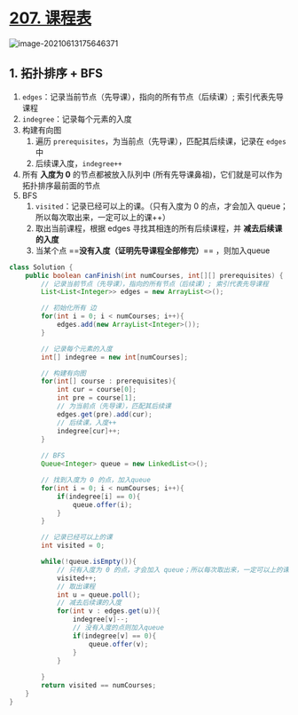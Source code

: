 # [207. 课程表](https://leetcode-cn.com/problems/course-schedule/)

![image-20210613175646371](https://raw.githubusercontent.com/TWDH/Leetcode-From-Zero/pictures/img/image-20210613175646371.png)

## 1. 拓扑排序 + BFS

1. `edges`：记录当前节点（先导课），指向的所有节点（后续课）; 索引代表先导课程
2. `indegree`：记录每个元素的入度
3. 构建有向图
   1. 遍历 `prerequisites`，为当前点（先导课），匹配其后续课，记录在 `edges` 中
   2. 后续课入度，`indegree++`
4. 所有 **入度为 0** 的节点都被放入队列中 (所有先导课鼻祖)，它们就是可以作为拓扑排序最前面的节点
5. BFS
   1. `visited`：记录已经可以上的课。（只有入度为 0 的点，才会加入 queue；所以每次取出来，一定可以上的课++）
   2. 取出当前课程，根据 edges 寻找其相连的所有后续课程，并 **减去后续课的入度**
   3. 当某个点 ==**没有入度（证明先导课程全部修完）**== ，则加入queue

```java
class Solution {
    public boolean canFinish(int numCourses, int[][] prerequisites) {
        // 记录当前节点（先导课），指向的所有节点（后续课）; 索引代表先导课程
        List<List<Integer>> edges = new ArrayList<>();

        // 初始化所有 边
        for(int i = 0; i < numCourses; i++){
            edges.add(new ArrayList<Integer>());
        }

        // 记录每个元素的入度
        int[] indegree = new int[numCourses];

        // 构建有向图
        for(int[] course : prerequisites){
            int cur = course[0];
            int pre = course[1];
            // 为当前点（先导课），匹配其后续课
            edges.get(pre).add(cur);
            // 后续课，入度++
            indegree[cur]++;
        }
        
        // BFS
        Queue<Integer> queue = new LinkedList<>();

        // 找到入度为 0 的点，加入queue
        for(int i = 0; i < numCourses; i++){
            if(indegree[i] == 0){
                queue.offer(i);
            }
        }

        // 记录已经可以上的课
        int visited = 0;

        while(!queue.isEmpty()){
            // 只有入度为 0 的点，才会加入 queue；所以每次取出来，一定可以上的课++
            visited++;
            // 取出课程
            int u = queue.poll();
            // 减去后续课的入度
            for(int v : edges.get(u)){
                indegree[v]--;
                // 没有入度的点则加入queue
                if(indegree[v] == 0){
                    queue.offer(v);
                }
            }
            
        }
        return visited == numCourses;
    }
}
```





































